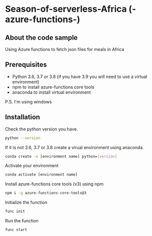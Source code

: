 # Season-of-serverless-Africa (-azure-functions-)

## About the code sample

Using Azure functions to fetch json files for meals in Africa

## Prerequisites

* Python 3.6, 3.7 or 3.8 (if you have 3.9 you will need to use a virtual environment)
* npm to install azure-functions core tools
* anaconda to install virtual environment

P.S. I'm using windows

## Installation

Check the python version you have.

```bash
python --version
```

If it is not 3.6, 3.7 or 3.8 create a virual environment using anaconda.

```bash
conda create -n [environment name] python=[version]
```

Activate your environment

```bash
conda activate [environment name]
```
Install azure-functions core tools (v3) using npm

```bash
npm i -g azure-functions-core-tools@3
```
Initialize the function

```bash
func init
```

Run the function
```bash
func start
```
